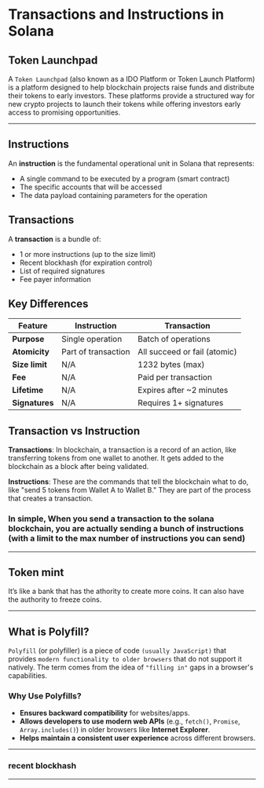 # Transactions and Instructions in Solana

## Token Launchpad
A `Token Launchpad` (also known as a IDO Platform or Token Launch Platform) is a platform designed to help blockchain projects raise funds and distribute their tokens to early investors. These platforms provide a structured way for new crypto projects to launch their tokens while offering investors early access to promising opportunities.

---


## Instructions
An **instruction** is the fundamental operational unit in Solana that represents:
- A single command to be executed by a program (smart contract)
- The specific accounts that will be accessed
- The data payload containing parameters for the operation



## Transactions
A **transaction** is a bundle of:
- 1 or more instructions (up to the size limit)
- Recent blockhash (for expiration control)
- List of required signatures
- Fee payer information


## Key Differences

| Feature        | Instruction                     | Transaction                      |
|---------------|---------------------------------|----------------------------------|
| **Purpose**   | Single operation                | Batch of operations              |
| **Atomicity** | Part of transaction             | All succeed or fail (atomic)     |
| **Size limit**| N/A                             | 1232 bytes (max)                 |
| **Fee**       | N/A                             | Paid per transaction             |
| **Lifetime**  | N/A                             | Expires after ~2 minutes         |
| **Signatures**| N/A                             | Requires 1+ signatures           |

## Transaction vs Instruction

**Transactions**: In blockchain, a transaction is a record of an action, like transferring tokens from one wallet to another. It gets added to the blockchain as a block after being validated.

**Instructions**: These are the commands that tell the blockchain what to do, like "send 5 tokens from Wallet A to Wallet B." They are part of the process that creates a transaction.

### In simple, When you send a transaction to the solana blockchain, you are actually sending a bunch of instructions (with a limit to the max number of instructions you can send)

---


## Token mint
It’s like a bank that has the athority to create more coins. It can also have the authority to freeze coins.

---

## What is Polyfill?
`Polyfill` (or polyfiller) is a piece of code `(usually JavaScript)` that provides `modern functionality to older browsers` that do not support it natively. The term comes from the idea of `"filling in"` gaps in a browser's capabilities.

### Why Use Polyfills?

- **Ensures backward compatibility** for websites/apps.
- **Allows developers to use modern web APIs** (e.g., `fetch()`, `Promise`, `Array.includes()`) in older browsers like **Internet Explorer**.
- **Helps maintain a consistent user experience** across different browsers.

---
### recent blockhash

---

